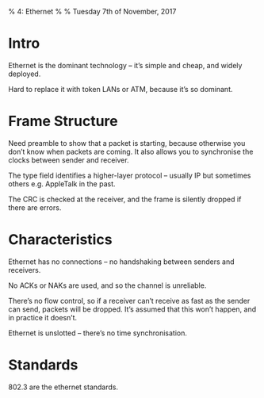 % 4: Ethernet
%
% Tuesday 7th of November, 2017

# Intro

Ethernet is the dominant technology – it’s simple and cheap, and widely deployed.

Hard to replace it with token LANs or ATM, because it’s so dominant.

# Frame Structure

Need preamble to show that a packet is starting, because otherwise you don’t know when packets are coming. It also allows you to synchronise the clocks between sender and receiver.

The type field identifies a higher-layer protocol – usually IP but sometimes others e.g. AppleTalk in the past.

The CRC is checked at the receiver, and the frame is silently dropped if there are errors.

# Characteristics

Ethernet has no connections – no handshaking between senders and receivers.

No ACKs or NAKs are used, and so the channel is unreliable.

There’s no flow control, so if a receiver can’t receive as fast as the sender can send, packets will be dropped. It’s assumed that this won’t happen, and in practice it doesn’t.

Ethernet is unslotted – there’s no time synchronisation.

# Standards

802.3 are the ethernet standards.
